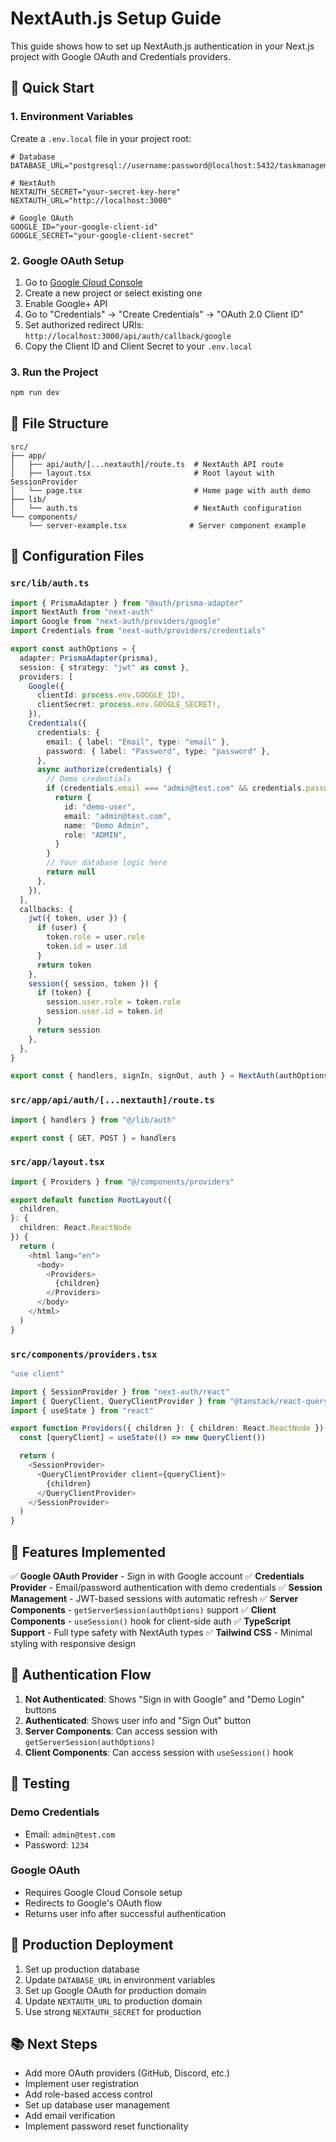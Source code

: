 # NextAuth.js Setup Guide

This guide shows how to set up NextAuth.js authentication in your Next.js project with Google OAuth and Credentials providers.

## 🚀 Quick Start

### 1. Environment Variables

Create a `.env.local` file in your project root:

```env
# Database
DATABASE_URL="postgresql://username:password@localhost:5432/taskmanagement"

# NextAuth
NEXTAUTH_SECRET="your-secret-key-here"
NEXTAUTH_URL="http://localhost:3000"

# Google OAuth
GOOGLE_ID="your-google-client-id"
GOOGLE_SECRET="your-google-client-secret"
```

### 2. Google OAuth Setup

1. Go to [Google Cloud Console](https://console.cloud.google.com/)
2. Create a new project or select existing one
3. Enable Google+ API
4. Go to "Credentials" → "Create Credentials" → "OAuth 2.0 Client ID"
5. Set authorized redirect URIs: `http://localhost:3000/api/auth/callback/google`
6. Copy the Client ID and Client Secret to your `.env.local`

### 3. Run the Project

```bash
npm run dev
```

## 📁 File Structure

```
src/
├── app/
│   ├── api/auth/[...nextauth]/route.ts  # NextAuth API route
│   ├── layout.tsx                       # Root layout with SessionProvider
│   └── page.tsx                         # Home page with auth demo
├── lib/
│   └── auth.ts                          # NextAuth configuration
└── components/
    └── server-example.tsx              # Server component example
```

## 🔧 Configuration Files

### `src/lib/auth.ts`
```typescript
import { PrismaAdapter } from "@auth/prisma-adapter"
import NextAuth from "next-auth"
import Google from "next-auth/providers/google"
import Credentials from "next-auth/providers/credentials"

export const authOptions = {
  adapter: PrismaAdapter(prisma),
  session: { strategy: "jwt" as const },
  providers: [
    Google({
      clientId: process.env.GOOGLE_ID!,
      clientSecret: process.env.GOOGLE_SECRET!,
    }),
    Credentials({
      credentials: {
        email: { label: "Email", type: "email" },
        password: { label: "Password", type: "password" },
      },
      async authorize(credentials) {
        // Demo credentials
        if (credentials.email === "admin@test.com" && credentials.password === "1234") {
          return {
            id: "demo-user",
            email: "admin@test.com",
            name: "Demo Admin",
            role: "ADMIN",
          }
        }
        // Your database logic here
        return null
      },
    }),
  ],
  callbacks: {
    jwt({ token, user }) {
      if (user) {
        token.role = user.role
        token.id = user.id
      }
      return token
    },
    session({ session, token }) {
      if (token) {
        session.user.role = token.role
        session.user.id = token.id
      }
      return session
    },
  },
}

export const { handlers, signIn, signOut, auth } = NextAuth(authOptions)
```

### `src/app/api/auth/[...nextauth]/route.ts`
```typescript
import { handlers } from "@/lib/auth"

export const { GET, POST } = handlers
```

### `src/app/layout.tsx`
```typescript
import { Providers } from "@/components/providers"

export default function RootLayout({
  children,
}: {
  children: React.ReactNode
}) {
  return (
    <html lang="en">
      <body>
        <Providers>
          {children}
        </Providers>
      </body>
    </html>
  )
}
```

### `src/components/providers.tsx`
```typescript
"use client"

import { SessionProvider } from "next-auth/react"
import { QueryClient, QueryClientProvider } from "@tanstack/react-query"
import { useState } from "react"

export function Providers({ children }: { children: React.ReactNode }) {
  const [queryClient] = useState(() => new QueryClient())

  return (
    <SessionProvider>
      <QueryClientProvider client={queryClient}>
        {children}
      </QueryClientProvider>
    </SessionProvider>
  )
}
```

## 🎯 Features Implemented

✅ **Google OAuth Provider** - Sign in with Google account
✅ **Credentials Provider** - Email/password authentication with demo credentials
✅ **Session Management** - JWT-based sessions with automatic refresh
✅ **Server Components** - `getServerSession(authOptions)` support
✅ **Client Components** - `useSession()` hook for client-side auth
✅ **TypeScript Support** - Full type safety with NextAuth types
✅ **Tailwind CSS** - Minimal styling with responsive design

## 🔐 Authentication Flow

1. **Not Authenticated**: Shows "Sign in with Google" and "Demo Login" buttons
2. **Authenticated**: Shows user info and "Sign Out" button
3. **Server Components**: Can access session with `getServerSession(authOptions)`
4. **Client Components**: Can access session with `useSession()` hook

## 🧪 Testing

### Demo Credentials
- Email: `admin@test.com`
- Password: `1234`

### Google OAuth
- Requires Google Cloud Console setup
- Redirects to Google's OAuth flow
- Returns user info after successful authentication

## 🚀 Production Deployment

1. Set up production database
2. Update `DATABASE_URL` in environment variables
3. Set up Google OAuth for production domain
4. Update `NEXTAUTH_URL` to production domain
5. Use strong `NEXTAUTH_SECRET` for production

## 📚 Next Steps

- Add more OAuth providers (GitHub, Discord, etc.)
- Implement user registration
- Add role-based access control
- Set up database user management
- Add email verification
- Implement password reset functionality

